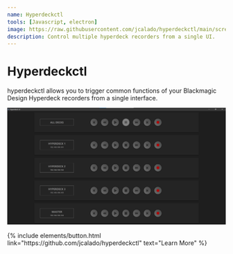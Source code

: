 ```yaml
---
name: Hyperdeckctl
tools: [Javascript, electron]
image: https://raw.githubusercontent.com/jcalado/hyperdeckctl/main/screenshots/screenshot01.png
description: Control multiple hyperdeck recorders from a single UI.
---
```


# Hyperdeckctl

hyperdeckctl allows you to trigger common functions of your Blackmagic Design Hyperdeck recorders from a single interface.

![preview](https://raw.githubusercontent.com/jcalado/hyperdeckctl/main/screenshots/screenshot01.png)

<p class="text-center">
{% include elements/button.html link="https://github.com/jcalado/hyperdeckctl" text="Learn More" %}
</p>